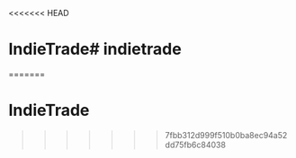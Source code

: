 <<<<<<< HEAD
# IndieTrade# indietrade
=======
# IndieTrade
>>>>>>> 7fbb312d999f510b0ba8ec94a52dd75fb6c84038
